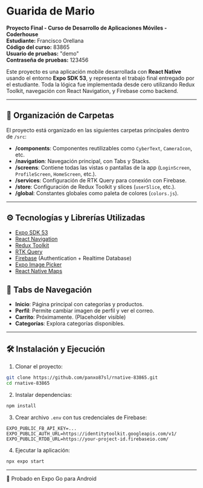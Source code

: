 # Guarida de Mario

**Proyecto Final - Curso de Desarrollo de Aplicaciones Móviles - Coderhouse**  
**Estudiante:** Francisco Orellana  
**Código del curso:** 83865  
**Usuario de pruebas:** "demo"  
**Contraseña de pruebas:** 123456 

Este proyecto es una aplicación mobile desarrollada con **React Native** usando el entorno **Expo SDK 53**, y representa el trabajo final entregado por el estudiante. Toda la lógica fue implementada desde cero utilizando Redux Toolkit, navegación con React Navigation, y Firebase como backend.

---

## 📁 Organización de Carpetas

El proyecto está organizado en las siguientes carpetas principales dentro de `/src`:

- **/components**: Componentes reutilizables como `CyberText`, `CameraIcon`, etc.
- **/navigation**: Navegación principal, con Tabs y Stacks.
- **/screens**: Contiene todas las vistas o pantallas de la app (`LoginScreen`, `ProfileScreen`, `HomeScreen`, etc.).
- **/services**: Configuración de RTK Query para conexión con Firebase.
- **/store**: Configuración de Redux Toolkit y slices (`userSlice`, etc.).
- **/global**: Constantes globales como paleta de colores (`colors.js`).

<!-- ├── App.js
├── /assets                # Imágenes, logos y recursos estáticos
├── /components            # Componentes reutilizables (botones, íconos, textos)
├── /constants             # Constantes globales (categorías, colores)
├── /navigation
│   ├── /auth              # Stack para login y registro
│   └── /tabs              # Navegación principal por tabs
├── /screens
│   ├── /auth              # Pantallas de Login y Signup
│   ├── /shop              # Categorías, Productos, Detalles
│   └── /user              # Perfil de usuario
├── /services              # Configuración de APIs: Auth y Firebase (RTK Query)
└── /store
    ├── /slices            # Slices de Redux Toolkit
    └── index.js           # Configuración del store -->


---

## ⚙️ Tecnologías y Librerías Utilizadas

- [Expo SDK 53](https://docs.expo.dev/versions/latest/)
- [React Navigation](https://reactnavigation.org/)
- [Redux Toolkit](https://redux-toolkit.js.org/)
- [RTK Query](https://redux-toolkit.js.org/rtk-query/overview)
- [Firebase](https://firebase.google.com/) (Authentication + Realtime Database)
- [Expo Image Picker](https://docs.expo.dev/versions/latest/sdk/imagepicker/)
- [React Native Maps](https://github.com/react-native-maps/react-native-maps)
## 🧭 Tabs de Navegación

- **Inicio**: Página principal con categorías y productos.
- **Perfil**: Permite cambiar imagen de perfil y ver el correo.
- **Carrito**: Próximamente. (Placeholder visible)
- **Categorías**: Explora categorías disponibles.

---

## 🛠️ Instalación y Ejecución

1. Clonar el proyecto:

```bash
git clone https://github.com/panxo87sl/rnative-83865.git
cd rnative-83865
```

2. Instalar dependencias:

```bash
npm install
```

3. Crear archivo `.env` con tus credenciales de Firebase:

```
EXPO_PUBLIC_FB_API_KEY=...
EXPO_PUBLIC_AUTH_URL=https://identitytoolkit.googleapis.com/v1/
EXPO_PUBLIC_RTDB_URL=https://your-project-id.firebaseio.com/
```

4. Ejecutar la aplicación:

```bash
npx expo start
```

---

📲 Probado en Expo Go para Android